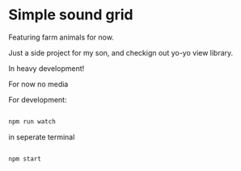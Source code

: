 # Simple sound grid

Featuring farm animals for now.

Just a side project for my son, and checkign out yo-yo view library.

In heavy development!

For now no media

For development:

```javascript

npm run watch

```

in seperate terminal

```javascript

npm start

```